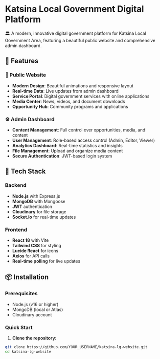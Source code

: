 
# Katsina Local Government Digital Platform

🏛️ A modern, innovative digital government platform for Katsina Local Government Area, featuring a beautiful public website and comprehensive admin dashboard.

## 🌟 Features

### 🎨 Public Website
- **Modern Design**: Beautiful animations and responsive layout
- **Real-time Data**: Live updates from admin dashboard
- **Service Portal**: Digital government services with online applications
- **Media Center**: News, videos, and document downloads
- **Opportunity Hub**: Community programs and applications

### ⚙️ Admin Dashboard
- **Content Management**: Full control over opportunities, media, and content
- **User Management**: Role-based access control (Admin, Editor, Viewer)
- **Analytics Dashboard**: Real-time statistics and insights
- **File Management**: Upload and organize media content
- **Secure Authentication**: JWT-based login system

## 🚀 Tech Stack

### Backend
- **Node.js** with Express.js
- **MongoDB** with Mongoose
- **JWT** authentication
- **Cloudinary** for file storage
- **Socket.io** for real-time updates

### Frontend
- **React 18** with Vite
- **Tailwind CSS** for styling
- **Lucide React** for icons
- **Axios** for API calls
- **Real-time polling** for live updates

## 📦 Installation

### Prerequisites
- Node.js (v16 or higher)
- MongoDB (local or Atlas)
- Cloudinary account

### Quick Start

1. **Clone the repository:**
```bash
git clone https://github.com/YOUR_USERNAME/katsina-lg-website.git
cd katsina-lg-website